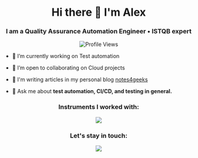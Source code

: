 <h1 align="center">Hi there 👋 I'm Alex</h1>
<h3 align="center">I am a Quality Assurance Automation Engineer • ISTQB expert</h3>
<p align="center">
  <img src="https://komarev.com/ghpvc/?username=alexKazarin&color=blue" alt="Profile Views">
</p>

- 🔭  I’m currently working on Test automation
  
- 🔧  I’m open to collaborating on Cloud projects
  
- 📖  I'm writing articles in my personal blog [notes4geeks](https://notes4geeks.blogspot.com/)
  
- 💬  Ask me about **test automation, CI/CD, and testing in general.**

<h3 align="center">Instruments I worked with:</h3>
<p align="center">
  <a href="https://skillicons.dev">
    <img src="https://skillicons.dev/icons?i=java,selenium,gherkin,cypress,jenkins,postman,idea,maven,gradle,git,githubactions,linux,kafka,grafana,gcp,terraform,kubernetes,docker,cpp,bash,vim&perline=7" />
  </a>
</p>






<h3 align="center">Let's stay in touch:</h3>
<p align="center">
  <a href="https://www.linkedin.com/in/alexey-kazarin">
    <img src="https://skillicons.dev/icons?i=linkedin" />
  </a>
</p>

